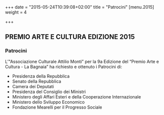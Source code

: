 +++
date = "2015-05-24T10:39:08+02:00"
title = "Patrocini"
[menu.2015]
weight = 4

+++
## PREMIO ARTE E CULTURA EDIZIONE 2015

### Patrocini

L’"Associazione Culturale Attilio Monti” per la 9a Edizione del “Premio Arte e Cultura - La Bagnaia”
ha richiesto e ottenuto i Patrocini di:

* Presidenza della Repubblica
* Senato della Repubblica
* Camera dei Deputati
* Presidenza del Consiglio dei Ministri
* Ministero degli Affari Esteri  e della Cooperazione Internazionale
* Ministero dello Sviluppo Economico
* Fondazione Mearelli per il Progresso Sociale